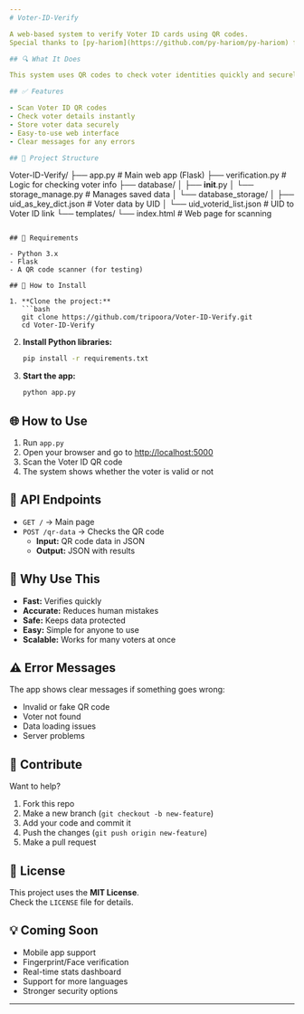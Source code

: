 ```yaml
---
# Voter-ID-Verify

A web-based system to verify Voter ID cards using QR codes.  
Special thanks to [py-hariom](https://github.com/py-hariom/py-hariom) for inspiration.

## 🔍 What It Does

This system uses QR codes to check voter identities quickly and securely. It’s easy to use and makes the voting process faster and more reliable.

## ✅ Features

- Scan Voter ID QR codes
- Check voter details instantly
- Store voter data securely
- Easy-to-use web interface
- Clear messages for any errors

## 📁 Project Structure

```
Voter-ID-Verify/
├── app.py                    # Main web app (Flask)
├── verification.py           # Logic for checking voter info
├── database/
│   ├── __init__.py
│   └── storage_manage.py     # Manages saved data
│   └── database_storage/
│       ├── uid_as_key_dict.json    # Voter data by UID
│       └── uid_voterid_list.json   # UID to Voter ID link
└── templates/
    └── index.html            # Web page for scanning
```

## 🧰 Requirements

- Python 3.x
- Flask
- A QR code scanner (for testing)

## 🚀 How to Install

1. **Clone the project:**
   ```bash
   git clone https://github.com/tripoora/Voter-ID-Verify.git
   cd Voter-ID-Verify
   ```

2. **Install Python libraries:**
   ```bash
   pip install -r requirements.txt
   ```

3. **Start the app:**
   ```bash
   python app.py
   ```

## 🌐 How to Use

1. Run `app.py`
2. Open your browser and go to [http://localhost:5000](http://localhost:5000)
3. Scan the Voter ID QR code
4. The system shows whether the voter is valid or not

## 🔗 API Endpoints

- `GET /` → Main page  
- `POST /qr-data` → Checks the QR code  
   - **Input:** QR code data in JSON  
   - **Output:** JSON with results

## 🎯 Why Use This

- **Fast:** Verifies quickly
- **Accurate:** Reduces human mistakes
- **Safe:** Keeps data protected
- **Easy:** Simple for anyone to use
- **Scalable:** Works for many voters at once

## ⚠️ Error Messages

The app shows clear messages if something goes wrong:

- Invalid or fake QR code
- Voter not found
- Data loading issues
- Server problems

## 🤝 Contribute

Want to help?

1. Fork this repo
2. Make a new branch (`git checkout -b new-feature`)
3. Add your code and commit it
4. Push the changes (`git push origin new-feature`)
5. Make a pull request

## 📄 License

This project uses the **MIT License**.  
Check the `LICENSE` file for details.

## 💡 Coming Soon

- Mobile app support
- Fingerprint/Face verification
- Real-time stats dashboard
- Support for more languages
- Stronger security options

---
```


